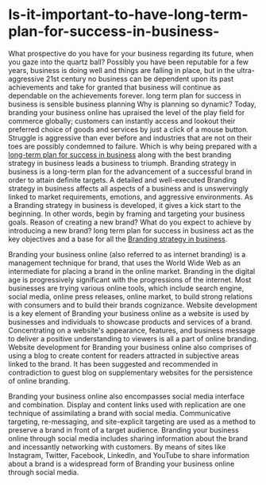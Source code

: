 # Is-it-important-to-have-long-term-plan-for-success-in-business-
What prospective do you have for your business regarding its future, when you gaze into the quartz ball? Possibly you have been reputable for a few years, business is doing well and things are falling in place, but in the ultra-aggressive 21st century no business can be dependent upon its past achievements and take for granted that business will continue as dependable on the achievements forever. long term plan for success in business is sensible business planning
Why is planning so dynamic? Today, branding your business online has upraised the level of the play field for commerce globally; customers can instantly access and lookout their preferred choice of goods and services by just a click of a mouse button. Struggle is aggressive than ever before and industries that are not on their toes are possibly condemned to failure. Which is why being prepared with a <a href="https://www.empoweress.in/home-business/how-to-run-a-growth-focused-one-person-company/">long-term plan for success in business</a> along with the best branding strategy in business leads a business to triumph.
Branding strategy in business is a long-term plan for the advancement of a successful brand in order to attain definite targets. A detailed and well-executed Branding strategy in business affects all aspects of a business and is unswervingly linked to market requirements, emotions, and aggressive environments. 
As a Branding strategy in business is developed, it gives a kick start to the beginning. In other words, begin by framing and targeting your business goals. Reason of creating a new brand? What do you expect to achieve by introducing a new brand? long term plan for success in business act as the key objectives and a base for all the <a href="https://www.empoweress.in/home-business/how-to-run-a-growth-focused-one-person-company/">Branding strategy in business</a>.

Branding your business online (also referred to as internet branding) is a management technique for brand, that uses the World Wide Web as an intermediate for placing a brand in the online market. Branding in the digital age is progressively significant with the progressions of the internet. Most businesses are trying various online tools, which include search engine, social media, online press releases, online market, to build strong relations with consumers and to build their brands cognizance.
Website development is a key element of Branding your business online as a website is used by businesses and individuals to showcase products and services of a brand. Concentrating on a website's appearance, features, and business message to deliver a positive understanding to viewers is all a part of online branding. Website development for Branding your business online also comprises of using a blog to create content for readers attracted in subjective areas linked to the brand. It has been suggested and recommended in contradiction to guest blog on supplementary websites for the persistence of online branding. 

Branding your business online also encompasses social media interface and combination. Display and content links used with replication are one technique of assimilating a brand with social media. Communicative targeting, re-messaging, and site-explicit targeting are used as a method to preserve a brand in front of a target audience. Branding your business online through social media includes sharing information about the brand and incessantly networking with customers. By means of sites like Instagram, Twitter, Facebook, LinkedIn, and YouTube to share information about a brand is a widespread form of Branding your business online through social media.
